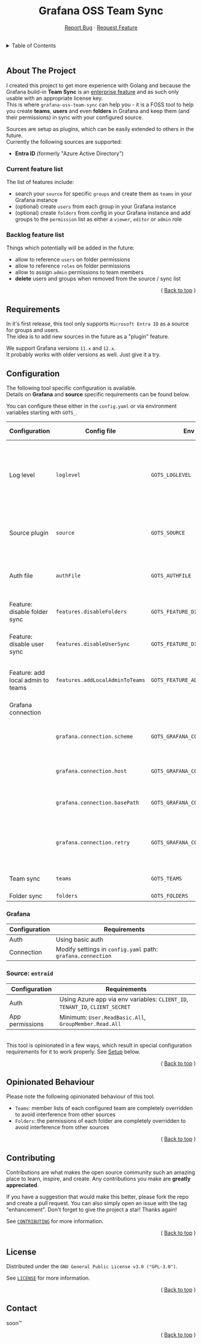 <div id="top"></div>

<!-- PROJECT LOGO -->
<br />
<div align="center">
  <!--
  <a href="https://github.com/skuethe/grafana-oss-team-sync">
    <img src="images/logo.png" alt="Logo" width="80" height="80">
  </a>
  -->
  <h1 align="center"><strong>Grafana OSS Team Sync</strong></h1>
  <p align="center">
    <a href="https://github.com/skuethe/grafana-oss-team-sync/issues">Report Bug</a>
    ·
    <a href="https://github.com/skuethe/grafana-oss-team-sync/issues">Request Feature</a>
    <br/>
    <br/>

<!-- PROJECT SHIELDS -->
<!--
*** declarations on the bottom of this document
[![Contributors][contributors-shield]][contributors-url]
[![Forks][forks-shield]][forks-url]
[![Stargazers][stars-shield]][stars-url]
[![Issues][issues-shield]][issues-url]
[![MIT License][license-shield]][license-url]
-->

  </p>
</div>

<!-- TABLE OF CONTENTS -->
<details>
  <summary>Table of Contents</summary>
  &nbsp;
  <ul>
    <li><a href="#about-the-project">About The Project</a></li>
    <li><a href="#requirements">Requirements</a></li>
    <li><a href="#configuration">Configuration</a></li>
      <ul>
        <li><a href="#grafana">Grafana</a></li>
        <li><a href="#entraid">EntraID</a></li>
      </ul>
    <li><a href="#opinionated-behaviour">Opinionated Behaviour</a></li>
    <li><a href="#contributing">Contributing</a></li>
    <li><a href="#license">License</a></li>
    <li><a href="#contact">Contact</a></li>
  </ul>
</details>
<br/>



<!-- ABOUT THE PROJECT -->
## About The Project

I created this project to get more experience with Golang and because the Grafana build-in **Team Sync** is an [enterprise feature][1] and as such only usable with an appropriate license key.  
This is where `grafana-oss-team-sync` can help you - it is a FOSS tool to help you create **teams**, **users** and even **folders** in Grafana and keep them (and their permissions) in sync with your configured source.  

Sources are setup as plugins, which can be easily extended to others in the future.  
Currently the following sources are supported:  
- **Entra ID** (formerly "Azure Active Directory")

### Current feature list

The list of features include:  

- search your `source` for specific `groups` and create them as `teams` in your Grafana instance
- (optional) create `users` from each group in your Grafana instance
- (optional) create `folders` from config in your Grafana instance and add groups to the `permission` list as either a `viewer`, `editor` or `admin` role

### Backlog feature list

Things which potentially will be added in the future:

- allow to reference `users` on folder permissions
- allow to reference `roles` on folder permissions
- allow to assign `admin` permissions to team members
- **delete** users and groups when removed from the source / sync list

<p align="right">( <a href="#top">Back to top</a> )</p>


<!-- Requirements -->
## Requirements

In it's first release, this tool only supports `Microsoft Entra ID` as a source for groups and users.  
The idea is to add new sources in the future as a "plugin" feature.

We support Grafana versions `11.x` and `12.x`.  
It probably works with older versions as well. Just give it a try.


<!-- Configuration -->
## Configuration

The following tool specific configuration is available.  
Details on **Grafana** and **source** specific requirements can be found below.

You can configure these either in the `config.yaml` or via environment variables starting with `GOTS_`.

| Configuration                     | Config file                     | Env Variable                        | Input Type | Description |
|-----------------------------------|---------------------------------|-------------------------------------|----------  |-------------|
| Log level                         | `loglevel`                      | `GOTS_LOGLEVEL`                     | `int`      | Configure the log level<br>**Allowed**: `0` (INFO), `1` (WARN), `2` (ERROR), `99` (DEBUG)<br>**Default**: `0` (INFO) |
| Source plugin                     | `source`                        | `GOTS_SOURCE`                       | `string`   | Configure the source plugin you want to use<br>**Allowed**: `entraid` |
| Auth file                         | `authFile`                      | `GOTS_AUTHFILE`                     | `string`   | Configure an optional file to load authentication data from |
| Feature: disable folder sync      | `features.disableFolders`       | `GOTS_FEATURE_DISABLEFOLDERS`       | `bool`     | Control the folder sync feature<br>**Default**: `false` |
| Feature: disable user sync        | `features.disableUserSync`      | `GOTS_FEATURE_DISABLEUSERSYNC`      | `bool`     | Control the user sync feature<br>**Default**: `false` |
| Feature: add local admin to teams | `features.addLocalAdminToTeams` | `GOTS_FEATURE_ADDLOCALADMINTOTEAMS` | `bool`     | Control adding Grafana local admin to each team<br>**Default**: `true` |
| Grafana connection                |                                 |                                     |            | |
|                                   | `grafana.connection.scheme`     | `GOTS_GRAFANA_CONNECTION_SCHEME`    | `string`   | Configure the scheme to use<br>**Allowed**: `http`, `https`<br>**Default**: `http` |
|                                   | `grafana.connection.host`       | `GOTS_GRAFANA_CONNECTION_HOST`      | `string`   | Configure the host to use<br>**Default**: `localhost:3000` |
|                                   | `grafana.connection.basePath`   | `GOTS_GRAFANA_CONNECTION_BASEPATH`  | `string`   | Configure the base path to use<br>**Default**: `/api` |
|                                   | `grafana.connection.retry`      | `GOTS_GRAFANA_CONNECTION_RETRY`     | `int`      | Configure the connection retry, waiting 2 seconds in between each<br>**Default**: `0` |
| Team sync                         | `teams`                         | `GOTS_TEAMS`                        | `[]string` | Configure the list of teams to sync |
| Folder sync                       | `folders`                       | `GOTS_FOLDERS`                      | `list`     | ... |

<!-- Configuration - Grafana -->
### Grafana

| Configuration | Requirements  |
|---------------|---------------|
| Auth          | Using basic auth |
| Connection    | Modify settings in `config.yaml` path: `grafana.connection` |


<!-- Configuration - entraid -->
### Source: `entraid`

| Configuration   | Requirements  |
|-----------------|---------------|
| Auth            | Using Azure app via env variables: `CLIENT_ID`, `TENANT_ID`, `CLIENT_SECRET` |
| App permissions | Minimum: `User.ReadBasic.All`, `GroupMember.Read.All` |


&nbsp;  
This tool is opinionated in a few ways, which result in special configuration requirements for it to work properly. See [Setup](#setup) below.

<p align="right">( <a href="#top">Back to top</a> )</p>


<!-- Opinionated Behaviour -->
## Opinionated Behaviour

Please note the following opinionated behaviour of this tool.

- `Teams`: member lists of each configured team are completely overridden to avoid interference from other sources
- `Folders`: the permissions of each folder are completely overridden to avoid interference from other sources

<p align="right">( <a href="#top">Back to top</a> )</p>


<!-- CONTRIBUTING -->
## Contributing

Contributions are what makes the open source community such an amazing place to learn, inspire, and create. Any contributions you make are **greatly appreciated**.

If you have a suggestion that would make this better, please fork the repo and create a pull request. You can also simply open an issue with the tag "enhancement".
Don't forget to give the project a star! Thanks again!

See [`CONTRIBUTING`](CONTRIBUTING.md) for more information.


<p align="right">( <a href="#top">Back to top</a> )</p>



<!-- LICENSE -->
## License

Distributed under the `GNU General Public License v3.0 ("GPL-3.0")`.

See [`LICENSE`](LICENSE.md) for more information.

<p align="right">( <a href="#top">Back to top</a> )</p>



<!-- CONTACT -->
## Contact

soon™

<p align="right">( <a href="#top">Back to top</a> )</p>


<!-- MARKDOWN LINKS & IMAGES -->
<!-- https://www.markdownguide.org/basic-syntax/#reference-style-links -->

[1]: <https://grafana.com/docs/grafana/v12.0/introduction/grafana-enterprise/#team-sync> "Grafana Enterprise - Team Sync"
